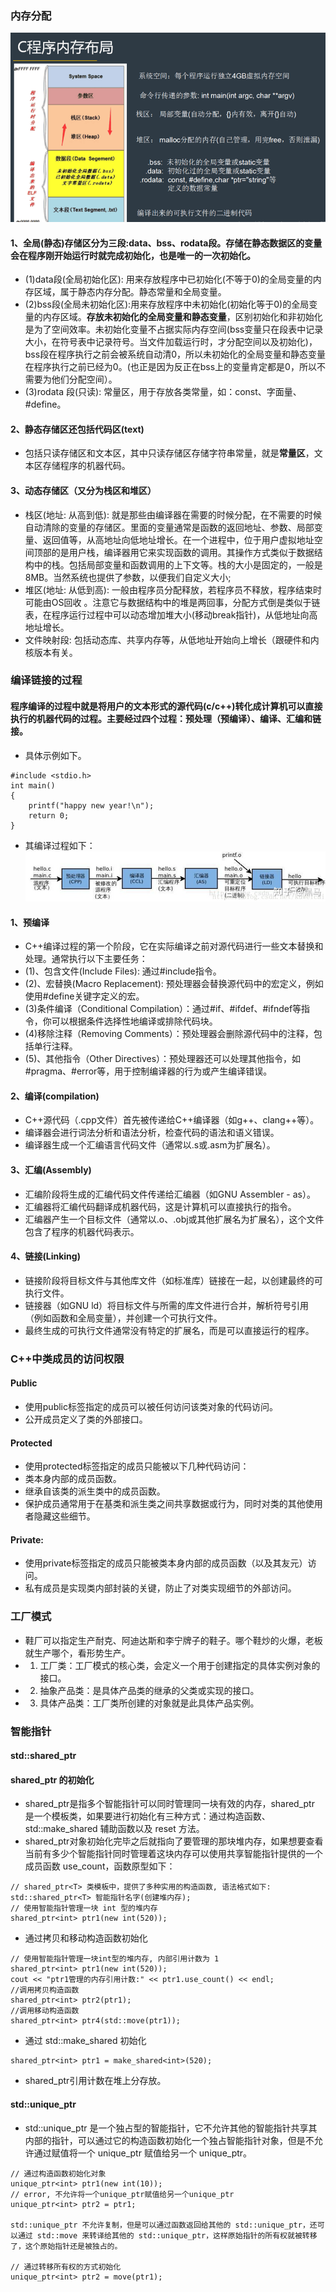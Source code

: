 ### 内存分配
![Alt text](pic/image1.png)
#### 1、全局(静态)存储区分为三段:data、bss、rodata段。存储在静态数据区的变量会在程序刚开始运行时就完成初始化，也是唯一的一次初始化。
- (1)data段(全局初始化区): 用来存放程序中已初始化(不等于0)的全局变量的内存区域，属于静态内存分配。静态常量和全局变量。
- (2)bss段(全局未初始化区):用来存放程序中未初始化(初始化等于0)的全局变量的内存区域。**存放未初始化的全局变量和静态变量**，区别初始化和非初始化是为了空间效率。未初始化变量不占据实际内存空间(bss变量只在段表中记录大小，在符号表中记录符号。当文件加载运行时，才分配空间以及初始化)，bss段在程序执行之前会被系统自动清0，所以未初始化的全局变量和静态变量在程序执行之前已经为0。(也正是因为反正在bss上的变量肯定都是0，所以不需要为他们分配空间）。
- (3)rodata 段(只读): 常量区，用于存放各类常量，如：const、字面量、#define。
#### 2、静态存储区还包括代码区(text)
- 包括只读存储区和文本区，其中只读存储区存储字符串常量，就是**常量区**，文本区存储程序的机器代码。
#### 3、动态存储区（又分为栈区和堆区）
- 栈区(地址: 从高到低): 就是那些由编译器在需要的时候分配，在不需要的时候自动清除的变量的存储区。里面的变量通常是函数的返回地址、参数、局部变量、返回值等，从高地址向低地址增长。在一个进程中，位于用户虚拟地址空间顶部的是用户栈，编译器用它来实现函数的调用。其操作方式类似于数据结构中的栈。包括局部变量和函数调用的上下文等。栈的大小是固定的，一般是8MB。当然系统也提供了参数，以便我们自定义大小; 
- 堆区(地址: 从低到高): 一般由程序员分配释放，若程序员不释放，程序结束时可能由OS回收 。注意它与数据结构中的堆是两回事，分配方式倒是类似于链表，在程序运行过程中可以动态增加堆大小(移动break指针)，从低地址向高地址增长。
- 文件映射段: 包括动态库、共享内存等，从低地址开始向上增长（跟硬件和内核版本有关。

### 编译链接的过程
#### 程序编译的过程中就是将用户的文本形式的源代码(c/c++)转化成计算机可以直接执行的机器代码的过程。主要经过四个过程：预处理（预编译）、编译、汇编和链接。
- 具体示例如下。
```
#include <stdio.h>
int main()
{
    printf("happy new year!\n");
    return 0;
}
```
- 其编译过程如下：
![Alt text](pic/image2.png)
#### 1、预编译
- C++编译过程的第一个阶段，它在实际编译之前对源代码进行一些文本替换和处理。通常执行以下主要任务：
- (1)、包含文件(Include Files): 通过#include指令。
- (2)、宏替换(Macro Replacement): 预处理器会替换源代码中的宏定义，例如使用#define关键字定义的宏。
- (3)条件编译（Conditional Compilation）：通过#if、#ifdef、#ifndef等指令，你可以根据条件选择性地编译或排除代码块。
- (4)移除注释（Removing Comments）：预处理器会删除源代码中的注释，包括单行注释。
- (5)、其他指令（Other Directives）：预处理器还可以处理其他指令，如#pragma、#error等，用于控制编译器的行为或产生编译错误。
#### 2、编译(compilation)
- C++源代码（.cpp文件）首先被传递给C++编译器（如g++、clang++等）。
- 编译器会进行词法分析和语法分析，检查代码的语法和语义错误。
- 编译器生成一个汇编语言代码文件（通常以.s或.asm为扩展名）。
#### 3、汇编(Assembly)
- 汇编阶段将生成的汇编代码文件传递给汇编器（如GNU Assembler - as）。
- 汇编器将汇编代码翻译成机器代码，这是计算机可以直接执行的指令。
- 汇编器产生一个目标文件（通常以.o、.obj或其他扩展名为扩展名），这个文件包含了程序的机器代码表示。
#### 4、链接(Linking)
- 链接阶段将目标文件与其他库文件（如标准库）链接在一起，以创建最终的可执行文件。
- 链接器（如GNU ld）将目标文件与所需的库文件进行合并，解析符号引用（例如函数和全局变量），并创建一个可执行文件。
- 最终生成的可执行文件通常没有特定的扩展名，而是可以直接运行的程序。



### C++中类成员的访问权限
#### Public
- 使用public标签指定的成员可以被任何访问该类对象的代码访问。
- 公开成员定义了类的外部接口。
#### Protected
- 使用protected标签指定的成员只能被以下几种代码访问：
- 类本身内部的成员函数。
- 继承自该类的派生类中的成员函数。
- 保护成员通常用于在基类和派生类之间共享数据或行为，同时对类的其他使用者隐藏这些细节。
#### Private:
- 使用private标签指定的成员只能被类本身内部的成员函数（以及其友元）访问。
- 私有成员是实现类内部封装的关键，防止了对类实现细节的外部访问。


### 工厂模式
- 鞋厂可以指定生产耐克、阿迪达斯和李宁牌子的鞋子。哪个鞋炒的火爆，老板就生产哪个，看形势生产。
- 1. 工厂类：工厂模式的核心类，会定义一个用于创建指定的具体实例对象的接口。
- 2. 抽象产品类：是具体产品类的继承的父类或实现的接口。
- 3. 具体产品类：工厂类所创建的对象就是此具体产品实例。

### 智能指针
#### std::shared_ptr
#### shared_ptr 的初始化
- shared_ptr是指多个智能指针可以同时管理同一块有效的内存，shared_ptr 是一个模板类，如果要进行初始化有三种方式：通过构造函数、std::make_shared 辅助函数以及 reset 方法。
- shared_ptr对象初始化完毕之后就指向了要管理的那块堆内存，如果想要查看当前有多少个智能指针同时管理着这块内存可以使用共享智能指针提供的一个成员函数 use_count，函数原型如下：
```
// shared_ptr<T> 类模板中，提供了多种实用的构造函数, 语法格式如下:
std::shared_ptr<T> 智能指针名字(创建堆内存);
// 使用智能指针管理一块 int 型的堆内存
shared_ptr<int> ptr1(new int(520));
```
- 通过拷贝和移动构造函数初始化
```
// 使用智能指针管理一块int型的堆内存, 内部引用计数为 1
shared_ptr<int> ptr1(new int(520));
cout << "ptr1管理的内存引用计数:" << ptr1.use_count() << endl;
//调用拷贝构造函数
shared_ptr<int> ptr2(ptr1);
//调用移动构造函数
shared_ptr<int> ptr4(std::move(ptr1));
 ```
- 通过 std::make_shared 初始化
```
shared_ptr<int> ptr1 = make_shared<int>(520);
```
- shared_ptr引用计数在堆上分存放。



#### std::unique_ptr
- std::unique_ptr 是一个独占型的智能指针，它不允许其他的智能指针共享其内部的指针，可以通过它的构造函数初始化一个独占智能指针对象，但是不允许通过赋值将一个 unique_ptr 赋值给另一个 unique_ptr。
```
// 通过构造函数初始化对象
unique_ptr<int> ptr1(new int(10));
// error, 不允许将一个unique_ptr赋值给另一个unique_ptr
unique_ptr<int> ptr2 = ptr1;

std::unique_ptr 不允许复制，但是可以通过函数返回给其他的 std::unique_ptr，还可以通过 std::move 来转译给其他的 std::unique_ptr，这样原始指针的所有权就被转移了，这个原始指针还是被独占的。

// 通过转移所有权的方式初始化
unique_ptr<int> ptr2 = move(ptr1);
```